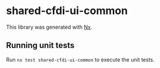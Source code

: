 # shared-cfdi-ui-common

This library was generated with [Nx](https://nx.dev).

## Running unit tests

Run `nx test shared-cfdi-ui-common` to execute the unit tests.
